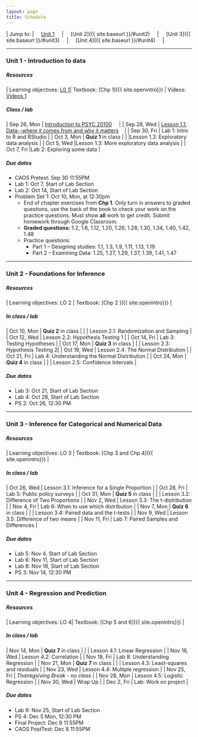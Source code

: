 ```yaml
---
layout: page
title: Schedule
---
```


| Jump to: | &nbsp;&nbsp;&nbsp; [Unit 1]({{site.baseurl}}/info//#unit1) &nbsp;&nbsp;&nbsp; | &nbsp;&nbsp;&nbsp; [Unit 2]({{ site.baseurl }}/#unit2) &nbsp;&nbsp;&nbsp; | &nbsp;&nbsp;&nbsp; [Unit 3]({{ site.baseurl }}/#unit3) &nbsp;&nbsp;&nbsp; | &nbsp;&nbsp;&nbsp; [Unit 4]({{ site.baseurl }}/#unit4) &nbsp;&nbsp;&nbsp; |

* * *

### <a name="unit1"></a> Unit 1 - Introduction to data 

##### Resources

| Learning objectives: [L0 1]({{site.baseurl}}/los/#unit1)| Textbook: [Chp 1]({{ site.openintro}}) | Videos: [Videos 1](https://www.youtube.com/watch?list=PLkIselvEzpM6pZ76FD3NoCvvgkj_p-dE8&v=nEHFF1ADpWE)

##### Class / lab

| Sep 26, Mon  | [Introduction to PSYC 20100](post/slides/intro.pdf) &nbsp;&nbsp;&nbsp;[<i class="fa fa-print"></i>](post/slides/introH.pdf)   |
| Sep 28, Wed  | [Lesson 1.1: Data--where it comes from and why it matters](post/slides/data.pdf) &nbsp;&nbsp;&nbsp;[<i class="fa fa-print"></i>](post/slides/dataH.pdf)|
| Sep 30, Fri  | Lab 1: Intro to R and RStudio |
| Oct 3, Mon   |  **Quiz 1** in class |
|              |Lesson 1.2: Exploratory data analysis |
| Oct 5, Wed   |Lesson 1.3: More exploratory data analysis |
| Oct 7, Fri   |Lab 2: Exploring some data |

##### Due dates

* CAOS Pretest: Sep 30 11:55PM 
* Lab 1: Oct 7, Start of Lab Section 
* Lab 2: Oct 14, Start of Lab Section 
* Problem Set 1: Oct 10, Mon, at 12:30pm
  * End of chapter exercises from **Chp 1**. Only turn in answers to graded questions,
  use the back of the book to check your work on the practice questions. Must show 
  **all** work to get credit. Submit homework through Google Classroom.
  * **Graded questions:** 1.2, 1.6, 1.12, 1.20, 1.26, 1.28, 1.30, 1.34, 1.40, 1.42, 1.48
  * Practice questions: 
      + Part 1 – Designing studies: 1.1, 1.3, 1.9, 1.11, 1.13, 1.19
      + Part 2 – Examining Data: 1.25, 1.27, 1.29, 1.37, 1.39, 1.41, 1.47
      
* * *

### <a name="unit2"></a> Unit 2 - Foundations for Inference

##### Resources

| Learning objectives: LO 2 | Textbook: [Chp 2 ]({{ site.openintro}}) |

##### In class / lab

| Oct 10, Mon  |  **Quiz 2** in class |
|              | Lesson 2.1: Randomization and Sampling |
| Oct 12, Wed  | Lesson 2.2: Hypothesis Testing 1 |
| Oct 14, Fri  | Lab 3: Testing Hypotheses |
| Oct 17, Mon  | **Quiz 3** in class |
|              | Lesson 2.3: Hypothesis Testing 2|
| Oct 19, Wed  | Lesson 2.4: The Normal Distribution |
| Oct 21, Fri  | Lab 4: Understanding the Normal Distribution |
| Oct 24, Mon  | **Quiz 4** in class |
|              | Lesson 2.5: Confidence Intervals |

##### Due dates

* Lab 3: Oct 21, Start of Lab Section
* Lab 4: Oct 28, Start of Lab Section
* PS 2: Oct 26, 12:30 PM
 
* * *

### <a name="unit3"></a> Unit 3 - Inference for Categorical and Numerical Data

##### Resources

| Learning objectives: LO 3 | Textbook: [Chp 3 and Chp 4]({{ site.openintro}}) |

##### In class / lab

| Oct 26, Wed | Lesson 3.1: Inference for a Single Proportion |
| Oct 28, Fri | Lab 5: Public policy surveys |
| Oct 31, Mon | **Quiz 5** in class |
|             | Lesson 3.2: Difference of Two Proportions |
| Nov 2, Wed  | Lesson 3.3: The t-distribution |
| Nov 4, Fri  | Lab 6: When to use which distribution |
| Nov 7, Mon  | **Quiz 6** in class |
|             | Lesson 3.4: Paired data and the t-tests |
| Nov 9, Wed  | Lesson 3.5: Difference of two means |
| Nov 11, Fri | Lab 7: Paired Samples and Differences |

##### Due dates

* Lab 5: Nov 4, Start of Lab Section
* Lab 6: Nov 11, Start of Lab Section
* Lab 8: Nov 18, Start of Lab Section
* PS 3: Nov 14, 12:30 PM


* * *

### <a name="unit4"></a> Unit 4 - Regression and Prediction

##### Resources

| Learning objectives: LO 4| Textbook: [Chp 5 and 6]({{ site.openintro}}) |

##### In class / lab

| Nov 14, Mon | **Quiz 7** in class | 
|             | Lesson 4.1: Linear Regression |
| Nov 16, Wed | Lesson 4.2: Correlation |
| Nov 18, Fri | Lab 8: Understanding Regression |
| Nov 21, Mon | **Quiz 7** in class | 
|             | Lesson 4.3: Least-squares and residuals |
| Nov 23, Wed | Lesson 4.4: Multiple regression |
| Nov 25, Fri  | *Thankgsiving Break - no class*  |
| Nov 28, Mon | Lesson 4.5: Logistic Regression |
| Nov 30, Wed  | Wrap Up |
| Dec 2, Fri  | Lab: Work on project |

##### Due dates
* Lab 9: Nov 25, Start of Lab Section
* PS 4: Dec 5 Mon, 12:30 PM
* Final Project: Dec 8 11:55PM 
* CAOS PostTest: Dec 8 11:55PM 

